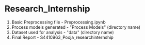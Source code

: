 # Research_Internship
1) Basic Preprocessing file - Preprocessing.ipynb
2)  Process models generated - "Process Models" (directory name)
3)  Dataset used for analysis - "data" (directory name)
4)  Final Report - S4410963_Pooja_researchinternship
